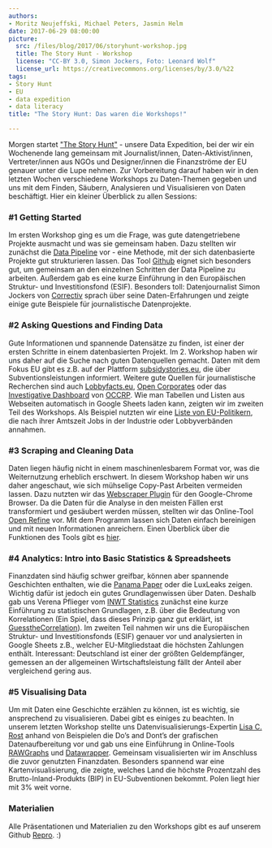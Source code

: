 ```yaml
---
authors: 
- Moritz Neujeffski, Michael Peters, Jasmin Helm
date: 2017-06-29 08:00:00
picture:
  src: /files/blog/2017/06/storyhunt-workshop.jpg
  title: The Story Hunt - Workshop
  license: "CC-BY 3.0, Simon Jockers, Foto: Leonard Wolf" 
  license_url: https://creativecommons.org/licenses/by/3.0/%22   
tags:
- Story Hunt
- EU
- data expedition
- data literacy
title: "The Story Hunt: Das waren die Workshops!"

---
```


Morgen startet ["The Story Hunt"](https://storyhunt.de) - unsere Data Expedition, bei der wir ein Wochenende lang gemeinsam mit Journalist/innen, Daten-Aktivist/innen, Vertreter/innen aus NGOs und Designer/innen die Finanzströme der EU genauer unter die Lupe nehmen. Zur Vorbereitung darauf haben wir in den letzten Wochen verschiedene Workshops zu Daten-Themen gegeben und uns mit dem Finden, Säubern, Analysieren und Visualisieren von Daten beschäftigt. Hier ein kleiner Überblick zu allen Sessions:

### #1 Getting Started
Im ersten Workshop ging es um die Frage, was gute datengetriebene Projekte ausmacht und was sie gemeinsam haben. Dazu stellten wir zunächst die [Data Pipeline](https://schoolofdata.org/methodology/) vor - eine Methode, mit der sich datenbasierte Projekte gut strukturieren lassen. Das Tool [Github](https://github.com) eignet sich besonders gut, um gemeinsam an den einzelnen Schritten der Data Pipeline zu arbeiten. Außerdem gab es eine kurze Einführung in den Europäischen Struktur- und Investitionsfond (ESIF). Besonders toll: Datenjournalist Simon Jockers von [Correctiv](https://correctiv.org/) sprach über seine Daten-Erfahrungen und zeigte einige gute Beispiele für journalistische Datenprojekte.  

### #2 Asking Questions and Finding Data
Gute Informationen und spannende Datensätze zu finden, ist einer der ersten Schritte in einem datenbasierten Projekt. Im 2. Workshop haben wir uns daher auf die Suche nach guten Datenquellen gemacht. Daten mit dem Fokus EU gibt es z.B. auf der Plattform [subsidystories.eu](http://subsidystories.eu), die über Subventionsleistungen informiert. Weitere gute Quellen für journalistische Recherchen sind auch [Lobbyfacts.eu](http://lobbyfacts.eu), [Open Corporates](https://datahub.io/de/dataset/opencorporates) oder das [Investigative Dashboard](https://investigativedashboard.org/) von [OCCRP](https://www.occrp.org/en). Wie man Tabellen und Listen aus Webseiten automatisch in Google Sheets laden kann, zeigten wir im zweiten Teil des Workshops. Als Beispiel nutzten wir eine [Liste von EU-Politikern](https://corporateeurope.org/revolvingdoorwatch), die nach ihrer Amtszeit Jobs in der Industrie oder Lobbyverbänden annahmen.

### #3 Scraping and Cleaning Data
Daten liegen häufig nicht in einem maschinenlesbarem Format vor, was die Weiternutzung erheblich erschwert. In diesem Workshop haben wir uns daher angeschaut, wie sich mühselige Copy-Past Arbeiten vermeiden lassen. Dazu nutzten wir das [Webscraper Plugin](https://chrome.google.com/webstore/detail/web-scraper/jnhgnonknehpejjnehehllkliplmbmhn) für den Google-Chrome Browser. Da die Daten für die Analyse in den meisten Fällen erst transformiert und gesäubert werden müssen, stellten wir das Online-Tool [Open Refine](http://openrefine.org/) vor. Mit dem Programm lassen sich Daten einfach bereinigen und mit neuen Informationen anreichern. Einen Überblick über die Funktionen des Tools gibt es [hier](https://www.youtube.com/watch?v=B70J_H_zAWM&list=PLLtK8bO4Tc2O3pZE39dKm4_ROI1h1xUvj).

### #4 Analytics: Intro into Basic Statistics & Spreadsheets
Finanzdaten sind häufig schwer greifbar, können aber spannende Geschichten enthalten, wie die [Panama Paper](https://panamapapers.icij.org/) oder die LuxLeaks zeigen. Wichtig dafür ist jedoch ein gutes Grundlagenwissen über Daten. Deshalb gab uns Verena Pflieger vom [INWT Statistics](https://www.inwt-statistics.de/home.html) zunächst eine kurze Einführung zu statistischen Grundlagen, z.B. über die Bedeutung von Korrelationen (Ein Spiel, dass dieses Prinzip ganz gut erklärt, ist [GuesstheCorrelation](http://guessthecorrelation.com/)). Im zweiten Teil nahmen wir uns die Europäischen Struktur- und Investitionsfonds (ESIF) genauer vor und analysierten in Google Sheets z.B., welcher EU-Mitgliedstaat die höchsten Zahlungen enthält. Interessant: Deutschland ist einer der größten Geldempfänger, gemessen an der allgemeinen Wirtschaftsleistung fällt der Anteil aber vergleichend gering aus. 

### #5 Visualising Data
Um mit Daten eine Geschichte erzählen zu können, ist es wichtig, sie ansprechend zu visualisieren. Dabei gibt es einiges zu beachten. In unserem letzten Workshop stellte uns Datenvisualisierungs-Expertin [Lisa C. Rost](http://lisacharlotterost.de/) anhand von Beispielen die Do’s and Dont’s der grafischen Datenaufbereitung vor und gab uns eine Einführung in Online-Tools [RAWGraphs](http://rawgraphs.io/) und [Datawrapper](https://www.datawrapper.de/). Gemeinsam visualisierten wir im Anschluss die zuvor genutzten Finanzdaten. Besonders spannend war eine Kartenvisualisierung, die zeigte, welches Land die höchste Prozentzahl des Brutto-Inland-Produkts (BIP) in EU-Subventionen bekommt. Polen liegt hier mit 3% weit vorne.

### Materialien
Alle Präsentationen und Materialien zu den Workshops gibt es auf unserem Github [Repro](https://github.com/okfde/storyhunt-workshops). :)